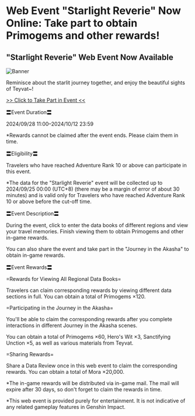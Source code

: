 # Web Event "Starlight Reverie" Now Online: Take part to obtain Primogems and other rewards!
## "Starlight Reverie" Web Event Now Available
![Banner](https://sdk.hoyoverse.com/upload/ann/2024/09/25/4fe19ec2931d0831c64c1f3062129f3c_5148404811470734224.jpg)

Reminisce about the starlit journey together, and enjoy the beautiful sights of Teyvat~!

[>> Click to Take Part in Event <<](https://act.hoyoverse.com/ys/event/e20240928review-k6pzqq/index.html?game_biz=hk4e_global&sign_type=2&auth_appid=e20240928anniversary&authkey_ver=1&utm_source=ingame&utm_medium=notice&utm_id=2)

〓Event Duration〓

<t class="t_gl" contenteditable="false">2024/09/28 11:00</t>–<t class="t_gl" contenteditable="false">2024/10/12 23:59</t>

*Rewards cannot be claimed after the event ends. Please claim them in time.

〓Eligibility〓

Travelers who have reached Adventure Rank 10 or above can participate in this event.

*The data for the "Starlight Reverie" event will be collected up to <t class="t_gl" contenteditable="false">2024/09/25 00:00</t> (UTC+8) (there may be a margin of error of about 30 minutes) and is valid only for Travelers who have reached Adventure Rank 10 or above before the cut-off time.

〓Event Description〓

During the event, click to enter the data books of different regions and view your travel memories. Finish viewing them to obtain Primogems and other in-game rewards.

You can also share the event and take part in the "Journey in the Akasha" to obtain in-game rewards.

〓Event Rewards〓

=Rewards for Viewing All Regional Data Books=

Travelers can claim corresponding rewards by viewing different data sections in full. You can obtain a total of Primogems ×120.

=Participating in the Journey in the Akasha=

You'll be able to claim the corresponding rewards after you complete interactions in different Journey in the Akasha scenes.

You can obtain a total of Primogems ×60, Hero's Wit ×3, Sanctifying Unction ×5, as well as various materials from Teyvat.

=Sharing Rewards=

Share a Data Review once in this web event to claim the corresponding rewards. You can obtain a total of Mora ×20,000.

*The in-game rewards will be distributed via in-game mail. The mail will expire after 30 days, so don't forget to claim the rewards in time.

*This web event is provided purely for entertainment. It is not indicative of any related gameplay features in Genshin Impact.
